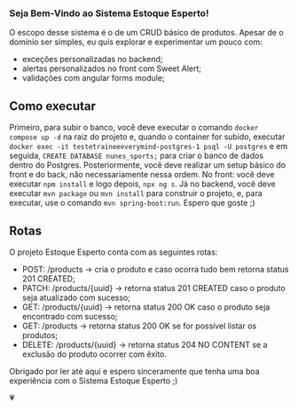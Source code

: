 ### Seja Bem-Vindo ao Sistema Estoque Esperto!

O escopo desse sistema é o de um CRUD básico de produtos. Apesar de o domínio ser simples, eu quis explorar e experimentar um pouco com:

 - exceções personalizadas no backend;
 - alertas personalizados no front com Sweet Alert;
 - validações com angular forms module;

## Como executar

Primeiro, para subir o banco, você deve executar o comando ```docker compose up -d``` na raiz do projeto e, quando o container for subido, executar ```docker exec -it testetraineeeverymind-postgres-1 psql -U postgres``` e em seguida, ```CREATE DATABASE nunes_sports;``` para criar o banco de dados dentro do Postgres.
Posteriormente, você deve realizar um setup básico do front e do back, não necessariamente nessa ordem. No front: você deve executar ```npm install``` e logo depois, ```npx ng s```. Já no backend, você deve executar ```mvn package``` ou ```mvn install``` para construir o projeto, e, para executar, use o comando ```mvn spring-boot:run```. Espero que goste ;)

## Rotas

O projeto Estoque Esperto conta com as seguintes rotas:

 - POST: /products -> cria o produto e caso ocorra tudo bem retorna status 201 CREATED;
 - PATCH: /products/{uuid} -> retorna status 201 CREATED caso o produto seja atualizado com sucesso;
 - GET: /products/{uuid} -> retorna status 200 OK caso o produto seja encontrado com sucesso;
 - GET: /products -> retorna status 200 OK se for possível listar os produtos;
 - DELETE: /products/{uuid} -> retorna status 204 NO CONTENT se a exclusão do produto ocorrer com êxito.

Obrigado por ler até aqui e espero sinceramente que tenha uma boa experiência com o Sistema Estoque Esperto ;)

💗
